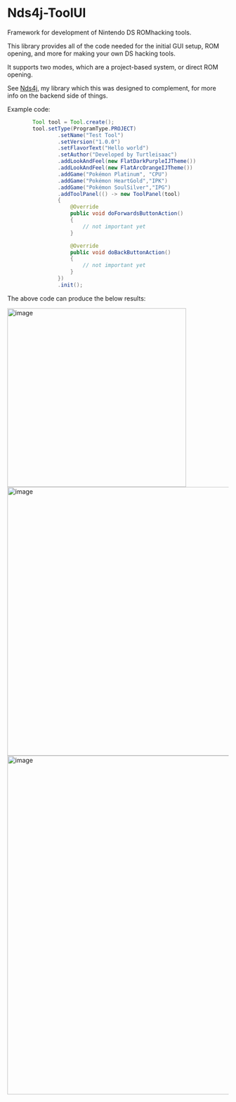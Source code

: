 # Nds4j-ToolUI
Framework for development of Nintendo DS ROMhacking tools.

This library provides all of the code needed for the initial GUI setup, ROM opening, and more for making your own DS hacking tools.

It supports two modes, which are a project-based system, or direct ROM opening.

See [Nds4j](https://github.com/turtleisaac/Nds4j), my library which this was designed to complement, for more info on the backend side of things.

Example code:

```java
        Tool tool = Tool.create();
        tool.setType(ProgramType.PROJECT)
                .setName("Test Tool")
                .setVersion("1.0.0")
                .setFlavorText("Hello world")
                .setAuthor("Developed by Turtleisaac")
                .addLookAndFeel(new FlatDarkPurpleIJTheme())
                .addLookAndFeel(new FlatArcOrangeIJTheme())
                .addGame("Pokémon Platinum", "CPU")
                .addGame("Pokémon HeartGold","IPK")
                .addGame("Pokémon SoulSilver","IPG")
                .addToolPanel(() -> new ToolPanel(tool)
                {
                    @Override
                    public void doForwardsButtonAction()
                    {
                        // not important yet
                    }

                    @Override
                    public void doBackButtonAction()
                    {
                        // not important yet
                    }
                })
                .init();
```

The above code can produce the below results:

<img width="407" alt="image" src="https://github.com/turtleisaac/Nds4j-ToolUI/assets/7987859/d9505fe5-3f24-4a7e-8f84-88d64635c6a2">
<img width="612" alt="image" src="https://github.com/turtleisaac/Nds4j-ToolUI/assets/7987859/1b86fe9c-6edf-42b3-b0af-9d5509d06d7e">
<img width="772" alt="image" src="https://github.com/turtleisaac/Nds4j-ToolUI/assets/7987859/aafea869-8575-46c7-b0f4-8a72e6983bf0">
